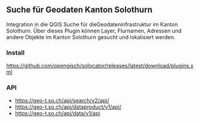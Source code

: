 

## Suche für Geodaten Kanton Solothurn

Integration in die QGIS Suche für dieGeodateninfrastruktur im Kanton Solothurn. Über dieses Plugin können Layer, Flurnamen, Adressen und andere Objekte im Kanton Solothurn gesucht und lokalisiert werden.

### Install

https://github.com/opengisch/solocator/releases/latest/download/plugins.xml

### API

* https://geo-t.so.ch/api/search/v2/api/
* https://geo-t.so.ch/api/dataproduct/v1/api/
* https://geo-t.so.ch/api/data/v1/api